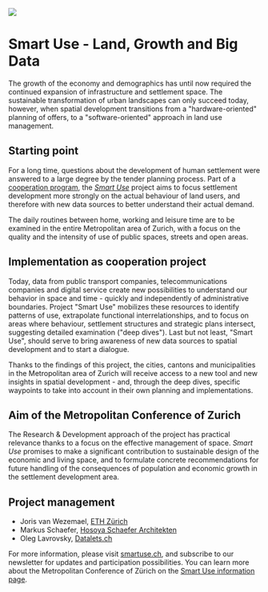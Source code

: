 ![](http://www.metropolitanraum-zuerich.ch/assets/images/e/Smart%20Use-c3c550de.jpg)

# Smart Use - Land, Growth and Big Data

The growth of the economy and demographics has until now required the continued expansion of infrastructure and settlement space. The sustainable transformation of urban landscapes can only succeed today, however, when spatial development transitions from a "hardware-oriented" planning of offers, to a "software-oriented" approach in land use management.

## Starting point

For a long time, questions about the development of human settlement were answered to a large degree by the tender planning process. Part of a [cooperation program](http://www.metropolitanraum-zuerich.ch/themen/kooperationsprogramm.html), the *[Smart Use](http://smartuse.ch)* project aims to focus settlement development more strongly on the actual behaviour of land users, and therefore with new data sources to better understand their actual demand.

The daily routines between home, working and leisure time are to be examined in the entire Metropolitan area of Zurich, with a focus on the quality and the intensity of use of public spaces, streets and open areas.

## Implementation as cooperation project

Today, data from public transport companies, telecommunications companies and digital service create new possibilities to understand our behavior in space and time - quickly and independently of administrative boundaries. Project "Smart Use" mobilizes these resources to identify patterns of use, extrapolate functional interrelationships, and to focus on areas where behaviour, settlement structures and strategic plans intersect, suggesting detailed examination ("deep dives"). Last but not least, "Smart Use", should serve to bring awareness of new data sources to spatial development and to start a dialogue.

Thanks to the findings of this project, the cities, cantons and municipalities in the Metropolitan area of Zurich will receive access to a new tool and new insights in spatial development - and, through the deep dives, specific waypoints to take into account in their own planning and implementations.

## Aim of the Metropolitan Conference of Zurich

The Research & Development approach of the project has practical relevance thanks to a focus on the effective management of space. *Smart Use* promises to make a significant contribution to sustainable design of the economic and living space, and to formulate concrete recommendations for future handling of the consequences of population and economic growth in the settlement development area.

## Project management

- Joris van Wezemael, [ETH Zürich](http://www.doz.arch.ethz.ch/pd/vanwezemael.html)
- Markus Schaefer, [Hosoya Schaefer Architekten](http://hosoyaschaefer.com/)
- Oleg Lavrovsky, [Datalets.ch](http://datalets.ch)

For more information, please visit [smartuse.ch](http://smartuse.ch), and subscribe to our newsletter for updates and participation possibilities. You can learn more about the Metropolitan Conference of Zürich on the [Smart Use information page](http://www.metropolitanraum-zuerich.ch/themen/kooperationsprogramm/smart-use-raum-wachstum-und-big-data.html).
